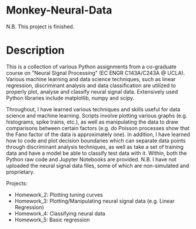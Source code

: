 # Monkey-Neural-Data
N.B. This project is finished.

# Description
This is a collection of various Python assignments from a co-graduate course on "Neural Signal Processing" (EC ENGR C143A/C243A @ UCLA). Various machine learning and data science techniques, such as linear regression, discriminant analysis and data classification are utilized to properly plot, analyse and classify neural signal data. Extensively used Python libraries include matplotlib, numpy and scipy.

Throughout, I have learned various techniques and skills useful for data science and machine learning. Scripts involve plotting various graphs (e.g. histograms, spike trains, etc.), as well as manipulating the data to draw comparisons between certain factors (e.g. do Poisson processes show that the Fano factor of the data is approximately one). In addition, I have learned how to code and plot decision boundaries which can separate data points through discriminant analysis techniques, as well as take a set of training data and have a model be able to classify test data with it. Within, both the Python raw code and Jupyter Notebooks are provided. N.B. I have not uploaded the neural signal data files, some of which are non-simulated and proprietary. 

Projects:
- Homework_2: Plotting tuning curves
- Homework_3: Plotting/Manipulating neural signal data (e.g. Linear Regression)
- Homework_4: Classifying neural data
- Homework_5: Basic regression
